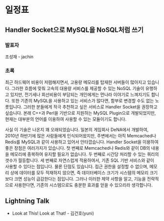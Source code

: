 일정표
=======

Handler Socket으로 MySQL을 NoSQL처럼 쓰기
------------------------------------------

### 발표자

조성재 - jachin

### 초록

최근 하드웨어 비용이 저렴해지면서, 고용량 메모리를 탑재한 서버들이 많아지고 있습니다.
그러한 흐름에 맞춰 고속의 대용량 서비스를 제공할 수 있는 NoSQL 기술이 유행하고 있지만,
전기세나 회선비용이 부담되는 개인에게는 먼나라 이야기로 느껴지기도 합니다.
또한 기존의 MySQL을 사용하고 있는 서비스가 많다면, 함부로 변경할 수도 없는 노릇입니다.
그러한 분들에게 적극 추천하고 싶은 서비스로 Handler Socket을 권장하고 싶습니다.
본래 C++과 Perl을 기반으로 지원하는 MySQL Plugin으로 개발되었지만,
현재는 대부분의 언어를 이용하여 사용할 수 있는 모듈이기도 합니다.

사실 이 기술은 나온지 꽤 오래되었습니다.
일본의 게임회사 DeNA에서 개발하여, 2010년 하반기에 많은 사람들에게 인식되어왔지만,
주변에서는 아직 Memcached나 Redis를 MySQL과 같이 사용하고 있어서 안타깝습니다.
Handler Socket을 이용하여 좋은 장점은 여러가지가 있습니다.
첫 번째로 Memcached나 Redis와 같이 DB의 내용을 메모리에 중복하여 유지할 필요가 없습니다.
두 번째로 시간당 처리할 수 있는 쿼리의 갯수가 월등합니다.
세 번째로 자연스럽게 적용하여서, 기존 SQL 기반 서비스와 같이 사용할 수 있다는 점입니다.
물론 단점도 있습니다. 접근 권한을 설정할 수 없으며, 메모리 상에 데이터를 모두 적재하지 않으면,
즉 데이터베이스 크기가 시스템의 메모리 크기보다 크면 성능이 급감한다는 점입니다.
그러나 이러한 제약 사항을 알고, 기능을 전략적으로 사용한다면,
기존의 시스템으로도 충분한 효과를 얻을 수 있으리라 생각합니다.


Lightning Talk
---------------

- Look at This! Look at That! - 김건호(yuni)

